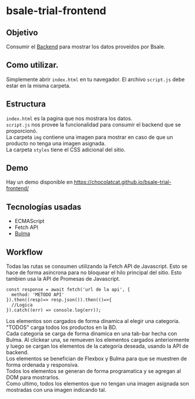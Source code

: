 # bsale-trial-frontend
## Objetivo
Consumir el [Backend](https://github.com/chocolatcat/bsale-trial-backend) para mostrar los datos proveídos por Bsale.
## Como utilizar.
Simplemente abrir `index.html` en tu navegador. El archivo `script.js` debe estar en la misma carpeta.
## Estructura
`index.html` es la pagina que nos mostrara los datos.  
`script.js` nos provee la funcionalidad para consumir el backend que se proporcionó.  
La carpeta `img` contiene una imagen para mostrar en caso de que un producto no tenga una imagen asignada.  
La carpeta `styles` tiene el CSS adicional del sitio.  
## Demo
Hay un demo disponible en https://chocolatcat.github.io/bsale-trial-frontend/
## Tecnologías usadas
* ECMAScript
* Fetch API
* [Bulma](https://bulma.io/)
## Workflow
Todas las rutas se consumen utilizando la Fetch API de Javascript. Esto se hace de forma asincrona para no bloquear el hilo principal del sitio. Esto tambien usa la API de Promesas de Javascript.
```
const response = await fetch('url de la api', {
  method: 'METODO API'
}).then((resp)=> resp.json()).then(()=>{
  //Logica
}).catch((err) => console.log(err));
```
Los elementos son cargados de forma dinamica al elegir una categoria. "TODOS" carga todos los productos en la BD.  
Cada categoria se carga de forma dinamica en una tab-bar hecha con Bulma. Al clickear una, se remueven los elementos cargados anteriormente y luego se cargan los elementos de la categoría deseada, usando la API de backend.  
Los elementos se benefician de Flexbox y Bulma para que se muestren de forma ordenada y responsiva.  
Todos los elementos se generan de forma programatica y se agregan al DOM para mostrarlos.  
Como ultimo, todos los elementos que no tengan una imagen asignada son mostradas con una imagen indicando tal.  
